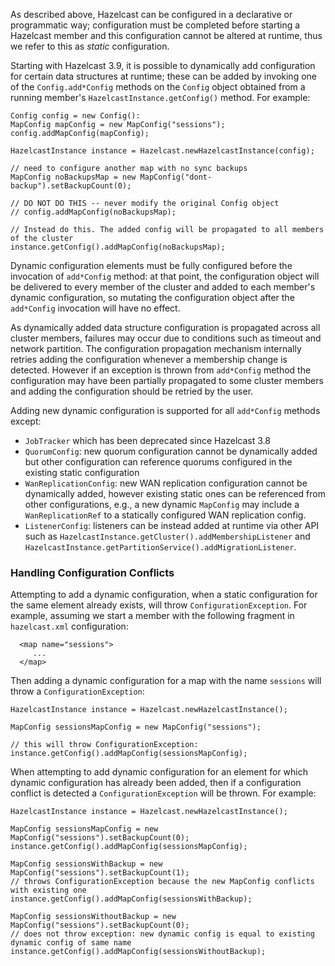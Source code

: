 As described above, Hazelcast can be configured in a declarative or programmatic way; configuration must be completed before starting a Hazelcast member and this configuration cannot be altered at runtime, thus we refer to this as _static_ configuration. 

Starting with Hazelcast 3.9, it is possible to dynamically add configuration for certain data structures at runtime; these can be added by invoking one of the `Config.add*Config` methods on the `Config` object obtained from a running member's `HazelcastInstance.getConfig()` method. For example:
 
```
Config config = new Config():
MapConfig mapConfig = new MapConfig("sessions");
config.addMapConfig(mapConfig);

HazelcastInstance instance = Hazelcast.newHazelcastInstance(config);

// need to configure another map with no sync backups
MapConfig noBackupsMap = new MapConfig("dont-backup").setBackupCount(0);

// DO NOT DO THIS -- never modify the original Config object
// config.addMapConfig(noBackupsMap);

// Instead do this. The added config will be propagated to all members of the cluster
instance.getConfig().addMapConfig(noBackupsMap);
```

Dynamic configuration elements must be fully configured before the invocation of `add*Config` method: at that point, the configuration object will be delivered to every member of the cluster and added to each member's dynamic configuration, so mutating the configuration object after the `add*Config` invocation will have no effect.

As dynamically added data structure configuration is propagated across all cluster members, failures may occur due to conditions such as timeout and network partition. The configuration propagation mechanism internally retries adding the configuration whenever a membership change is detected. However if an exception is thrown from `add*Config` method the configuration may have been partially propagated to some cluster members and adding the configuration should be retried by the user.

Adding new dynamic configuration is supported for all `add*Config` methods except:

- `JobTracker` which has been deprecated since Hazelcast 3.8
- `QuorumConfig`: new quorum configuration cannot be dynamically added but other configuration can reference quorums configured in the existing static configuration
- `WanReplicationConfig`: new WAN replication configuration cannot be dynamically added, however existing static ones can be referenced from other configurations, e.g., a new dynamic `MapConfig` may include a `WanReplicationRef` to a statically configured WAN replication config.
- `ListenerConfig`: listeners can be instead added at runtime via other API such as `HazelcastInstance.getCluster().addMembershipListener` and `HazelcastInstance.getPartitionService().addMigrationListener`.

### Handling Configuration Conflicts
 
Attempting to add a dynamic configuration, when a static configuration for the same element already exists, will throw `ConfigurationException`. For example, assuming we start a member with the following fragment in `hazelcast.xml` configuration:

```
  <map name="sessions">
     ...
  </map>
```

Then adding a dynamic configuration for a map with the name `sessions` will throw a `ConfigurationException`:

```
HazelcastInstance instance = Hazelcast.newHazelcastInstance();

MapConfig sessionsMapConfig = new MapConfig("sessions");

// this will throw ConfigurationException:
instance.getConfig().addMapConfig(sessionsMapConfig);
```

When attempting to add dynamic configuration for an element for which dynamic configuration has already been added, then if a configuration conflict is detected a `ConfigurationException` will be thrown. For example:

```
HazelcastInstance instance = Hazelcast.newHazelcastInstance();

MapConfig sessionsMapConfig = new MapConfig("sessions").setBackupCount(0);
instance.getConfig().addMapConfig(sessionsMapConfig);

MapConfig sessionsWithBackup = new MapConfig("sessions").setBackupCount(1);
// throws ConfigurationException because the new MapConfig conflicts with existing one
instance.getConfig().addMapConfig(sessionsWithBackup);

MapConfig sessionsWithoutBackup = new MapConfig("sessions").setBackupCount(0);
// does not throw exception: new dynamic config is equal to existing dynamic config of same name
instance.getConfig().addMapConfig(sessionsWithoutBackup);
```
